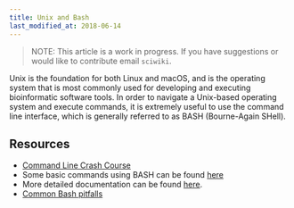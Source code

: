 ```yaml
---
title: Unix and Bash
last_modified_at: 2018-06-14
---
```

>NOTE: This article is a work in progress. If you have suggestions or would like to contribute email `sciwiki`.  


Unix is the foundation for both Linux and macOS, and is the operating system
that is most commonly used for developing and executing bioinformatic software
tools. In order to navigate a Unix-based operating system and execute commands,
it is extremely useful to use the command line interface, which is generally
referred to as BASH (Bourne-Again SHell).

## Resources
- [Command Line Crash Course](https://learnpythonthehardway.org/book/appendixa.html)
- Some basic commands using BASH can be found [here](https://whatbox.ca/wiki/Bash_Shell_Commands)
- More detailed documentation can be found [here](http://tldp.org/HOWTO/Bash-Prog-Intro-HOWTO.html).
- [Common Bash pitfalls](http://mywiki.wooledge.org/BashPitfalls)
